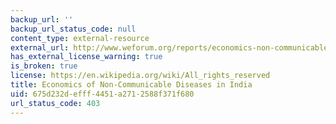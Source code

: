 ```yaml
---
backup_url: ''
backup_url_status_code: null
content_type: external-resource
external_url: http://www.weforum.org/reports/economics-non-communicable-diseases-india
has_external_license_warning: true
is_broken: true
license: https://en.wikipedia.org/wiki/All_rights_reserved
title: Economics of Non-Communicable Diseases in India
uid: 675d232d-efff-4451-a271-2588f371f680
url_status_code: 403
---
```

